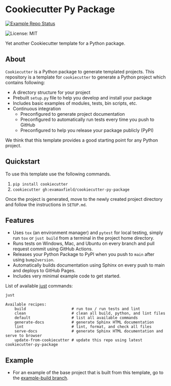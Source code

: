# Cookiecutter Py Package

[![Example Repo Status](https://github.com/evamaxfield/cookiecutter-py-package/workflows/Generate%20and%20Test%20Example%20Repo/badge.svg)](https://github.com/evamaxfield/cookiecutter-py-package/tree/example-build)

![License: MIT](https://img.shields.io/badge/License-MIT-blue.svg)

Yet another Cookiecutter template for a Python package.

## About

`Cookiecutter` is a Python package to generate templated projects.
This repository is a template for `cookiecutter` to generate a Python project which
contains following:

-   A directory structure for your project
-   Prebuilt `setup.py` file to help you develop and install your package
-   Includes basic examples of modules, tests, bin scripts, etc.
-   Continuous integration
    -   Preconfigured to generate project documentation
    -   Preconfigured to automatically run tests every time you push to GitHub
    -   Preconfigured to help you release your package publicly (PyPI)

We think that this template provides a good starting point for any Python project.

## Quickstart

To use this template use the following commands.

1. `pip install cookiecutter`
2. `cookiecutter gh:evamaxfield/cookiecutter-py-package`

Once the project is generated, move to the newly created project directory
and follow the instructions in `SETUP.md`.

## Features

-   Uses `tox` (an environment manager) and `pytest` for local testing, simply run `tox`
    or `just build` from a terminal in the project home directory.
-   Runs tests on Windows, Mac, and Ubuntu on every branch and pull request commit using
    GitHub Actions.
-   Releases your Python Package to PyPI when you push to `main` after using
    `bump2version`.
-   Automatically builds documentation using Sphinx on every push to main and deploys
    to GitHub Pages.
-   Includes very minimal example code to get started.

List of available [just](https://github.com/casey/just) commands:
```bash
just
```
```
Available recipes:
    build                    # run tox / run tests and lint
    clean                    # clean all build, python, and lint files
    default                  # list all available commands
    generate-docs            # generate Sphinx HTML documentation
    lint                     # lint, format, and check all files
    serve-docs               # generate Sphinx HTML documentation and serve to browser
    update-from-cookiecutter # update this repo using latest cookiecutter-py-package
```

## Example

-   For an example of the base project that is built from this template, go to the
    [example-build branch](https://github.com/evamaxfield/cookiecutter-py-package/tree/example-build).